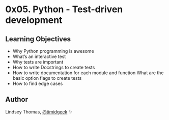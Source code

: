 # 0x05. Python - Test-driven development

## Learning Objectives

- Why Python programming is awesome
- What’s an interactive test
- Why tests are important
- How to write Docstrings to create tests
- How to write documentation for each module and function
 What are the basic option flags to create tests
- How to find edge cases

## Author

Lindsey Thomas, [@timidgeek](https://github.com/timidgeek/) :sparkles:
